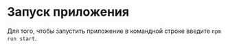 # Запуск приложения 

Для того, чтобы запустить приложение в командной строке введите `npm run start`.


